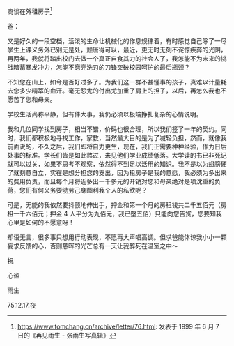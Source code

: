商谈在外租房子[^1]

爸：

又是好久的一段空档，活泼的生命让机械化的作息规律着，有时感觉自己除了一尽学生上课义务外已别无是处，颓唐得可以，最近，更无时无刻不诧惊疾奔的光阴，再两年，我就将踏出校门去做一个真正自食其力的社会人了，我怎能不为未来的挑战暗蓄暴发冲力，怎能不磨亮洗刃的刀锋突破校园呵护的最后瓶颈？

不知您在山上，如今是否好过多了。为我们这一群不甚懂事的孩子，真难以计量耗去您多少精萃的血汗。毫无怨尤的付出尤加重了肩上的担子，以后，再怎么我也不愿苦了您和母亲。

学校生活尚称平静，但有件大事，我仍必须以极端挣扎复杂的心情说明。

我和几位同学找到房子，相当不错，价码也很合理，所以我们签了一年的契约。同时，我们都积极地寻找工作，家教，当然最大目的是为了减轻负担，然而，就像我前面说的，不久之后，我们即将自力更生，现在，我们正需要种种经验，作为日后处事的标准。学长们皆是如此熬过，未见他们学业成绩低落。大学读的书已非死记就可以过关，如果不思考不观察，依然得不到足以活用的知识。我不是以为翅膀硬了就刻意自立，实在是想分担您的支出，因为租房子是我的意愿，我必须为多出来的费用负责，而且每个月将近多出一千多元的开销对您和母亲绝对是项沈重的负荷，您们有何义务要劬劳己身图利我个人的私欲呢？

可是，无能的我依然要抖颤地伸出手，押金和第一个月的房租钱共二千五佰元（房租一千六佰元；押金 4 人平分为九佰元，我已壂五佰）只能向您告贷，您要知我心里是如何的不愿意呀！

却语无言，很多事只想用行动表现，不愿再大声唱高调。但求爸能体谅我小小一颗妄求反馈的心，否则慈晖的光芒总有一天让我醉死在温室之中～

祝

心谧

雨生

75.12.17.夜

[^1]: https://www.tomchang.cn/archive/letter/76.html: 发表于 1999 年 6 月 7 日的《再见雨生 - 张雨生写真辑》
